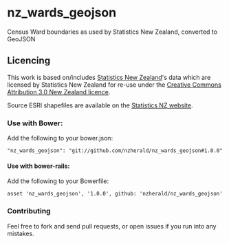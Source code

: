 nz_wards_geojson
============================

Census Ward boundaries as used by Statistics New Zealand, converted to GeoJSON

## Licencing

This work is based on/includes [Statistics New
Zealand](http://www.stats.govt.nz/)'s data which are
licensed by Statistics New Zealand for re-use under the [Creative
Commons Attribution 3.0 New Zealand
licence](http://creativecommons.org/licenses/by/3.0/nz/).

Source ESRI shapefiles are available on the [Statistics NZ
website](http://www.stats.govt.nz/browse_for_stats/people_and_communities/Geographic-areas/digital-boundary-files.aspx).

### Use with Bower:

Add the following to your bower.json:

```
"nz_wards_geojson": "git://github.com/nzherald/nz_wards_geojson#1.0.0"
```

#### Use with bower-rails:

Add the following to your Bowerfile:

```
asset 'nz_wards_geojson', '1.0.0', github: 'nzherald/nz_wards_geojson'
```

### Contributing

Feel free to fork and send pull requests, or open issues if you run into
any mistakes.
